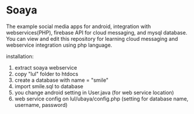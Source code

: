 # Soaya
The example social media apps for android, integration with webservices(PHP), firebase API for cloud messaging, and mysql database. You can view and edit this repository for learning cloud messaging and webservice integration using php language.

installation:

1. extract soaya webservice
2. copy "lul" folder to htdocs
3. create a database with name = "smile" 
4. import smile.sql to database
5. you change android setting in User.java (for web service location)
6. web service config on lul/ubaya/config.php (setting for database name, username, password)
